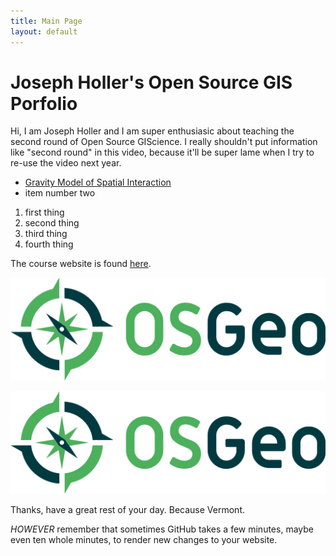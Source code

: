 ```yaml
---
title: Main Page
layout: default
---
```


# Joseph Holler's Open Source GIS Porfolio
Hi, I am Joseph Holler and I am super enthusiasic about teaching the second round of Open Source GIScience.
I really shouldn't put information like "second round" in this video, because it'll be super lame when I try to re-use the video next year.

- [Gravity Model of Spatial Interaction](gravity/gravity.md)
- item number two

1. first thing
1. second thing
1. third thing
1111. fourth thing

The course website is found [here](https://gis4dev.github.io).

![OSGeo Logo](logo-osgeo.svg)

[![OSGeo Logo](logo-osgeo.svg)](https://www.osgeo.org/)

Thanks, have a great rest of your day. Because Vermont.

_HOWEVER_ remember that sometimes GitHub takes a few minutes, maybe even ten whole minutes, to render new changes to your website.
